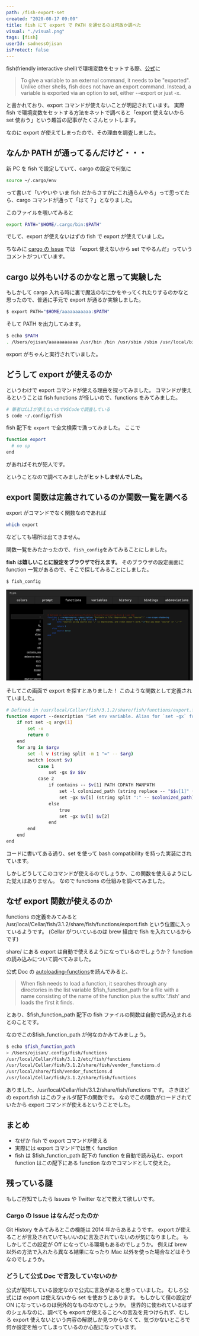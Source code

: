 ```yaml
---
path: /fish-export-set
created: "2020-08-17 09:00"
title: fish にて export で PATH を通せるのは何故か調べた
visual: "./visual.png"
tags: [fish]
userId: sadnessOjisan
isProtect: false
---
```


fish(friendly interactive shell)で環境変数をセットする際、[公式](https://fishshell.com/docs/current/tutorial.html#exports-shell-variables)に

> To give a variable to an external command, it needs to be "exported". Unlike other shells, fish does not have an export command. Instead, a variable is exported via an option to set, either --export or just -x.

と書かれており、export コマンドが使えないことが明記されています。
実際 fish で環境変数をセットする方法をネットで調べると「export 使えないから set 使おう」という趣旨の記事がたくさんヒットします。

なのに export が使えてしまったので、その理由を調査しました。

## なんか PATH が通ってるんだけど・・・

新 PC を fish で設定していて、cargo の設定で何気に

```sh
source ~/.cargo/env
```

って書いて「いやいや いま fish だからさすがにこれ通らんやろ」って思ってたら、cargo コマンドが通って「はて？」となりました。

このファイルを覗いてみると

```sh
export PATH="$HOME/.cargo/bin:$PATH"
```

でして、export が使えないはずの fish で export が使えていました。

ちなみに [cargo の Issue](https://github.com/rust-lang/rustup/issues/478) では 「export 使えないから set でやるんだ」っていうコメントがついています。

## cargo 以外もいけるのかなと思って実験した

もしかして cargo 入れる時に裏で魔法のなにかをやってくれたりするのかなと思ったので、普通に手元で export が通るか実験しました。

```sh
$ export PATH="$HOME/aaaaaaaaaaa:$PATH"
```

そして PATH を出力してみます。

```sh
$ echo $PATH
. /Users/ojisan/aaaaaaaaaaa /usr/bin /bin /usr/sbin /sbin /usr/local/bin
```

export がちゃんと実行されていました。

## どうして export が使えるのか

というわけで export コマンドが使える理由を探ってみました。
コマンドが使えるということは fish functions が怪しいので、functions をみてみました。

```sh
# 筆者はCLIが使えないのでVSCodeで調査している
$ code ~/.config/fish
```

fish 配下を `export` で全文検索で漁ってみました。
ここで

```sh
function export
  # no op
end
```

があればそれが犯人です。

ということなので調べてみましたが**ヒットしませんでした。**

## export 関数は定義されているのか関数一覧を調べる

export がコマンドでなく関数なのであれば

```sh
which export
```

などしても場所は出てきません。

関数一覧をみたかったので、`fish_config`をみてみることにしました。

**fish は嬉しいことに設定をブラウザで行えます。**
そのブラウザの設定画面に function 一覧があるので、そこで探してみることにしました。

```sh
$ fish_config
```

![fish_configのfunctionページ](./config.png)

そしてこの画面で export を探すとありました！
このような関数として定義されていました。

```sh
# Defined in /usr/local/Cellar/fish/3.1.2/share/fish/functions/export.fish @ line 1
function export --description 'Set env variable. Alias for `set -gx` for bash compatibility.'
    if not set -q argv[1]
        set -x
        return 0
    end
    for arg in $argv
        set -l v (string split -m 1 "=" -- $arg)
        switch (count $v)
            case 1
                set -gx $v $$v
            case 2
                if contains -- $v[1] PATH CDPATH MANPATH
                    set -l colonized_path (string replace -- "$$v[1]" (string join ":" -- $$v[1]) $v[2])
                    set -gx $v[1] (string split ":" -- $colonized_path)
                else
                    true
                    set -gx $v[1] $v[2]
                end
        end
    end
end
```

コードに書いてある通り、set を使って bash compatibility を持った実装にされています。

しかしどうしてこのコマンドが使えるのでしょうか、この関数を使えるようにした覚えはありません。
なので functions の仕組みを調べてみました。

## なぜ export 関数が使えるのか

functions の定義をみてみると /usr/local/Cellar/fish/3.1.2/share/fish/functions/export.fish という位置に入っているようです。
(Cellar がついているのは brew 経由で fish を入れているからです)

share/ にある export は自動で使えるようになっているのでしょうか？
function の読み込みについて調べてみました。

公式 Doc の [autoloading-functions](https://fishshell.com/docs/current/#autoloading-functions)を読んでみると、

> When fish needs to load a function, it searches through any directories in the list variable \$fish_function_path for a file with a name consisting of the name of the function plus the suffix '.fish' and loads the first it finds.

とあり、\$fish_function_path 配下の fish ファイルの関数は自動で読み込まれるとのことです。

なのでこの\$fish_function_path が何なのかみてみましょう。

```sh
$ echo $fish_function_path
> /Users/ojisan/.config/fish/functions
/usr/local/Cellar/fish/3.1.2/etc/fish/functions
/usr/local/Cellar/fish/3.1.2/share/fish/vendor_functions.d
/usr/local/share/fish/vendor_functions.d
/usr/local/Cellar/fish/3.1.2/share/fish/functions
```

ありました、/usr/local/Cellar/fish/3.1.2/share/fish/functions です。
さきほどの export.fish はこのフォルダ配下の関数です。
なのでこの関数がロードされていたから export コマンドが使えるということでした。

## まとめ

- なぜか fish で export コマンドが使える
- 実際には export コマンドでは無く function
- fish は \$fish_function_path 配下の function を自動で読み込む、export function はこの配下にある function なのでコマンドとして使えた。

## 残っている謎

もしご存知でしたら Issues や Twitter などで教えて欲しいです。

### Cargo の Issue はなんだったのか

Git History をみてみるとこの機能は 2014 年からあるようです。
export が使えることが言及されていてもいいのに言及されていないのが気になりました。
もしかしてこの設定が Off になっている環境もあるのでしょうか。
例えば brew 以外の方法で入れたら異なる結果になったり Mac 以外を使った場合などはそうなのでしょうか。

### どうして公式 Doc で言及していないのか

公式が配布している設定なので公式に言及があると思っていました。
むしろ公式には export は使えないから set を使おうとあります。
もしかして僕の設定が ON になっているのは例外的なものなのでしょうか。
世界的に使われているはずのシェルなのに、調べても export が使えることへの言及を見つけられず、むしろ export 使えないという内容の解説しか見つからなくて、気づかないところで何か設定を触ってしまっているのか心配になっています。
